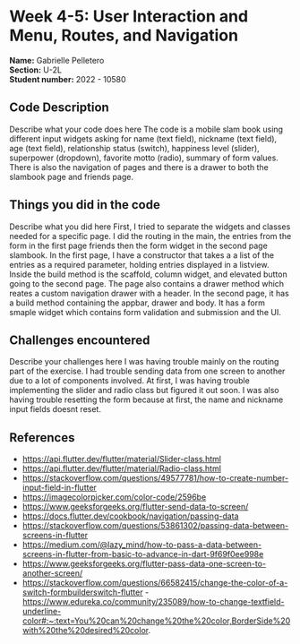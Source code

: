 # Week 4-5: User Interaction and Menu, Routes, and Navigation

**Name:** Gabrielle Pelletero <br/>
**Section:** U-2L <br/>
**Student number:** 2022 - 10580 <br/>

## Code Description

Describe what your code does here
The code is a mobile slam book using different input widgets asking for name (text field), nickname (text field), age (text field), relationship status (switch), happiness level (slider), superpower (dropdown), favorite motto (radio), summary of form values. There is also the navigation of pages and there is a drawer to both the slambook page and friends page.

## Things you did in the code

Describe what you did here
First, I tried to separate the widgets and classes needed for a specific page. I did the routing in the main, the entries from the form in the first page friends then the form widget in the second page slambook. In the first page, I have a constructor that takes a a list of the entries as a required parameter, holding entries displayed in a listview. Inside the build method is the scaffold, column widget, and elevated button going to the second page. The page also contains a drawer method which reates a custom navigation drawer with a header. In the second page, it has a build method containing the appbar, drawer and body. It has a form smaple widget which contains form validation and submission and the UI.

## Challenges encountered

Describe your challenges here
I was having trouble mainly on the routing part of the exercise. I had trouble sending data from one screen to another due to a lot of components involved. At first, I was having trouble implementing the slider and radio class but figured it out soon. I was also having trouble resetting the form because at first, the name and nickname input fields doesnt reset.

## References

- https://api.flutter.dev/flutter/material/Slider-class.html
- https://api.flutter.dev/flutter/material/Radio-class.html
- https://stackoverflow.com/questions/49577781/how-to-create-number-input-field-in-flutter
- https://imagecolorpicker.com/color-code/2596be
- https://www.geeksforgeeks.org/flutter-send-data-to-screen/
- https://docs.flutter.dev/cookbook/navigation/passing-data
- https://stackoverflow.com/questions/53861302/passing-data-between-screens-in-flutter
- https://medium.com/@lazy_mind/how-to-pass-a-data-between-screens-in-flutter-from-basic-to-advance-in-dart-9f69f0ee998e
- https://www.geeksforgeeks.org/flutter-pass-data-one-screen-to-another-screen/
- https://stackoverflow.com/questions/66582415/change-the-color-of-a-switch-formbuilderswitch-flutter -https://www.edureka.co/community/235089/how-to-change-textfield-underline-color#:~:text=You%20can%20change%20the%20color,BorderSide%20with%20the%20desired%20color.

